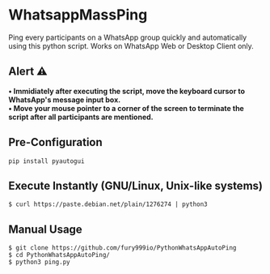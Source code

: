 # WhatsappMassPing
Ping every participants on a WhatsApp group quickly and automatically using this python script.
Works on WhatsApp Web or Desktop Client only.
## Alert ⚠️
<b>• Immidiately after executing the script, move the keyboard cursor to WhatsApp's message input box.</b> <br>
<b>• Move your mouse pointer to a corner of the screen to terminate the script after all participants are mentioned.</b>
## Pre-Configuration
```pip install pyautogui```
## Execute Instantly (GNU/Linux, Unix-like systems)
```$ curl https://paste.debian.net/plain/1276274 | python3```
## Manual Usage
```$ git clone https://github.com/fury999io/PythonWhatsAppAutoPing``` <br>
```$ cd PythonWhatsAppAutoPing/``` <br>
```$ python3 ping.py```
